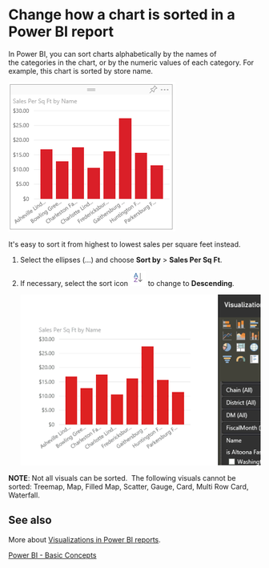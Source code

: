 ﻿<properties
   pageTitle="Change how a chart is sorted in a Power BI report"
   description="Change how a chart is sorted in a Power BI report"
   services="powerbi"
   documentationCenter=""
   authors="mihart"
   manager="mblythe"
   editor=""
   tags=""/>

<tags
   ms.service="powerbi"
   ms.devlang="NA"
   ms.topic="article"
   ms.tgt_pltfrm="NA"
   ms.workload="powerbi"
   ms.date="10/14/2015"
   ms.author="mihart"/>

# Change how a chart is sorted in a Power BI report

In Power BI, you can sort charts alphabetically by the names of the categories in the chart, or by the numeric values of each category. For example, this chart is sorted by store name.

![](media/powerbi-service-change-how-a-chart-is-sorted/PBI_ChartSortCategory.png)

It's easy to sort it from highest to lowest sales per square feet instead.

1.  Select the ellipses (...) and choose **Sort by** \> **Sales Per Sq Ft**.

2.  If necessary, select the sort icon ![](media/powerbi-service-change-how-a-chart-is-sorted/sortIcon.png) to change to **Descending**.

    ![](media/powerbi-service-change-how-a-chart-is-sorted/PBI_agif_Sort500.gif)

**NOTE**: Not all visuals can be sorted.  The following visuals cannot be sorted: Treemap, Map, Filled Map, Scatter, Gauge, Card, Multi Row Card, Waterfall.

## See also

More about [Visualizations in Power BI reports](powerbi-service-visualizations-for-reports.md).

[Power BI - Basic Concepts](powerbi-service-basic-concepts.md)
